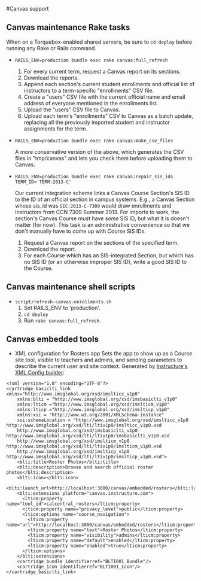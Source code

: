 #Canvas support

## Canvas maintenance Rake tasks

When on a Torquebox-enabled shared servers, be sure to `cd deploy` before running any Rake or Rails command.

* `RAILS_ENV=production bundle exec rake canvas:full_refresh`
    1. For every current term, request a Canvas report on its sections.
    2. Download the reports.
    3. Append each section's current student enrollments and official list of instructors to a term-specific "enrollments" CSV file.
    4. Create a "users" CSV file with the current official name and email address of everyone mentioned in the enrollments list.
    5. Upload the "users" CSV file to Canvas.
    6. Upload each term's "enrollments" CSV to Canvas as a batch update, replacing all the previously imported student and instructor assignments for the term.
* `RAILS_ENV=production bundle exec rake canvas:make_csv_files`

    A more conservative version of the above, which generates the CSV files in "tmp/canvas" and lets you check them before uploading them to Canvas.
* `RAILS_ENV=production bundle exec rake canvas:repair_sis_ids TERM_ID='TERM:2013-C'`

    Our current integration scheme links a Canvas Course Section's SIS ID to the ID of an official section in campus systems. E.g., a Canvas Section whose sis_id was `SEC:2013-C-7309` would draw enrollments and instructors from CCN 7309 Summer 2013. For imports to work, the section's Canvas Course must have _some_ SIS ID, but what it is doesn't matter (for now). This task is an administrative convenience so that we don't manually have to come up with Course SIS IDs.
    1. Request a Canvas report on the sections of the specified term.
    2. Download the report.
    3. For each Course which has an SIS-integrated Section, but which has no SIS ID (or an otherwise improper SIS ID), write a good SIS ID to the Course.

## Canvas maintenance shell scripts

* `script/refresh-canvas-enrollments.sh`
    1. Set RAILS_ENV to 'production'.
    2. `cd deploy`
    2. Run `rake canvas:full_refresh`.

## Canvas embedded tools

* XML configuration for Rosters app
Sets the app to show up as a Course site tool, visible to teachers and admins, and sending parameters to describe the current user and site context. Generated by [Instructure's XML Config builder](http://www.edu-apps.org/build_xml.html):

```
<?xml version="1.0" encoding="UTF-8"?>
<cartridge_basiclti_link xmlns="http://www.imsglobal.org/xsd/imslticc_v1p0"
    xmlns:blti = "http://www.imsglobal.org/xsd/imsbasiclti_v1p0"
    xmlns:lticm ="http://www.imsglobal.org/xsd/imslticm_v1p0"
    xmlns:lticp ="http://www.imsglobal.org/xsd/imslticp_v1p0"
    xmlns:xsi = "http://www.w3.org/2001/XMLSchema-instance"
    xsi:schemaLocation = "http://www.imsglobal.org/xsd/imslticc_v1p0 http://www.imsglobal.org/xsd/lti/ltiv1p0/imslticc_v1p0.xsd
    http://www.imsglobal.org/xsd/imsbasiclti_v1p0 http://www.imsglobal.org/xsd/lti/ltiv1p0/imsbasiclti_v1p0.xsd
    http://www.imsglobal.org/xsd/imslticm_v1p0 http://www.imsglobal.org/xsd/lti/ltiv1p0/imslticm_v1p0.xsd
    http://www.imsglobal.org/xsd/imslticp_v1p0 http://www.imsglobal.org/xsd/lti/ltiv1p0/imslticp_v1p0.xsd">
    <blti:title>Roster Photos</blti:title>
    <blti:description>Browse and search official roster photos</blti:description>
    <blti:icon></blti:icon>
    <blti:launch_url>http://localhost:3000/canvas/embedded/rosters</blti:launch_url>
    <blti:extensions platform="canvas.instructure.com">
      <lticm:property name="tool_id">calcentral_rosters</lticm:property>
      <lticm:property name="privacy_level">public</lticm:property>
      <lticm:options name="course_navigation">
        <lticm:property name="url">http://localhost:3000/canvas/embedded/rosters</lticm:property>
        <lticm:property name="text">Roster Photos</lticm:property>
        <lticm:property name="visibility">admins</lticm:property>
        <lticm:property name="default">enabled</lticm:property>
        <lticm:property name="enabled">true</lticm:property>
      </lticm:options>
    </blti:extensions>
    <cartridge_bundle identifierref="BLTI001_Bundle"/>
    <cartridge_icon identifierref="BLTI001_Icon"/>
</cartridge_basiclti_link>
```
